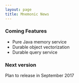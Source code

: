 ```yaml
---
layout: page
title: Mnemonic News
---
```


### Coming Features

* Pure Java memory service
* Durable object vectorization
* Durable query service

### Next version

Plan to release in September 2017
